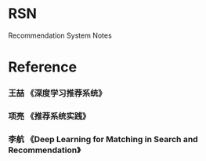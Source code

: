 # RSN
Recommendation System Notes

# Reference
### 王喆 《深度学习推荐系统》
### 项亮 《推荐系统实践》
### 李航 《Deep Learning for Matching in Search and Recommendation》
